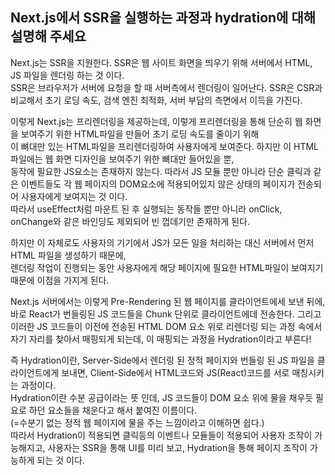 ## Next.js에서 SSR을 실행하는 과정과 hydration에 대해 설명해 주세요

Next.js는 SSR을 지원한다. SSR은 웹 사이트 화면을 띄우기 위해 서버에서 HTML, JS 파일을 렌더링 하는 것 이다.<br/>
SSR은 브라우저가 서버에 요청을 할 때 서버측에서 렌더링이 일어난다. SSR은 CSR과 비교해서 초기 로딩 속도, 검색 엔진 최적화, 서버 부담의 측면에서 이득을 가진다.

이렇게 Next.js는 프리렌더링을 제공하는데, 이렇게 프리렌더링을 통해 단순히 웹 화면을 보여주기 위한 HTML파일을 만들어 초기 로딩 속도를 줄이기 위해<br/>
이 뼈대만 있는 HTML파일을 프리렌더링하여 사용자에게 보여준다. 하지만 이 HTML 파일에는 웹 화면 디자인을 보여주기 위한 뼈대만 들어있을 뿐,<br/>
동작에 필요한 JS요소는 존재하지 않는다. 따라서 JS 모듈 뿐만 아니라 단순 클릭과 같은 이벤트들도 각 웹 페이지의 DOM요소에 적용되어있지 않은 상태의 페이지가 전송되어 사용자에게 보여지는 것 이다.<br/>
따라서 useEffect처럼 마운트 된 후 실행되는 동작들 뿐만 아니라 onClick, onChange와 같은 바인딩도 제외되어 빈 껍데기만 존재하게 된다.<br/>

하지만 이 자체로도 사용자의 기기에서 JS가 모든 일을 처리하는 대신 서버에서 먼저 HTML 파일을 생성하기 때문에, <br/>
렌더링 작업이 진행되는 동안 사용자에게 해당 페이지에 필요한 HTML파일이 보여지기 때문에 이점을 가지게 된다.<br/>

Next.js 서버에서는 이렇게 Pre-Rendering 된 웹 페이지를 클라이언트에세 보낸 뒤에, 바로 React가 번들링된 JS 코드들을 Chunk 단위로 클라이언트에데 전송한다.
그리고 이러한 JS 코드들이 이전에 전송된 HTML DOM 요소 위로 리렌더링 되는 과정 속에서 자기 자리를 찾아서 매핑되게 되는데, 이 매핑되는 과정을 Hydration이라고 부른다!

즉 Hydration이란, Server-Side에서 렌더링 된 정적 페이지와 번들링 된 JS 파일을 클라이언트에게 보내면, Client-Side에서 HTML코드와 JS(React)코드를 서로 매칭시키는 과정이다.<br/>
Hydration이란 수분 공급이라는 뜻 인데, JS 코드들이 DOM 요소 위에 물을 채우듯 필요로 하던 요소들을 채운다고 해서 붙여진 이름이다.<br/>
(=수분기 없는 정적 웹 페이지에 물을 주는 느낌이라고 이해하면 쉽다.)<br/>
따라서 Hydration이 적용되면 클릭등의 이벤트나 모듈들이 적용되어 사용자 조작이 가능해지고, 사용자는 SSR을 통해 UI를 미리 보고, Hydration을 통해 페이지 조작이 가능하게 되는 것 이다.
